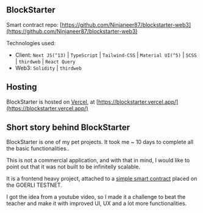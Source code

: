 ## BlockStarter

Smart contract repo: [https://github.com/Ninjaneer87/blockstarter-web3](https://github.com/Ninjaneer87/blockstarter-web3)

Technologies used:

 - Client:  `Next JS(^13)` | `TypeScript` | `Tailwind-CSS` | `Material UI(^5)` | `SCSS` | `thirdweb` | `React Query`
 - Web3: `Solidity` | `thirdweb`

## Hosting

BlockStarter is hosted on [Vercel](https://vercel.com/), at [https://blockstarter.vercel.app/](https://blockstarter.vercel.app/)

## Short story behind BlockStarter

BlockStarter is one of my pet projects. It took me ~ 10 days to complete all the basic functionalities..

This is not a commercial application, and with that in mind, I would like to point out that it was not built to be infinitelly scalable.

It is a frontend heavy project, attached to a [simple smart contract](https://github.com/Ninjaneer87/blockstarter-web3) placed on the GOERLI TESTNET.

I got the idea from a youtube video, so I made it a challenge to beat the teacher and make it with improved UI, UX and a lot more functionalities.
